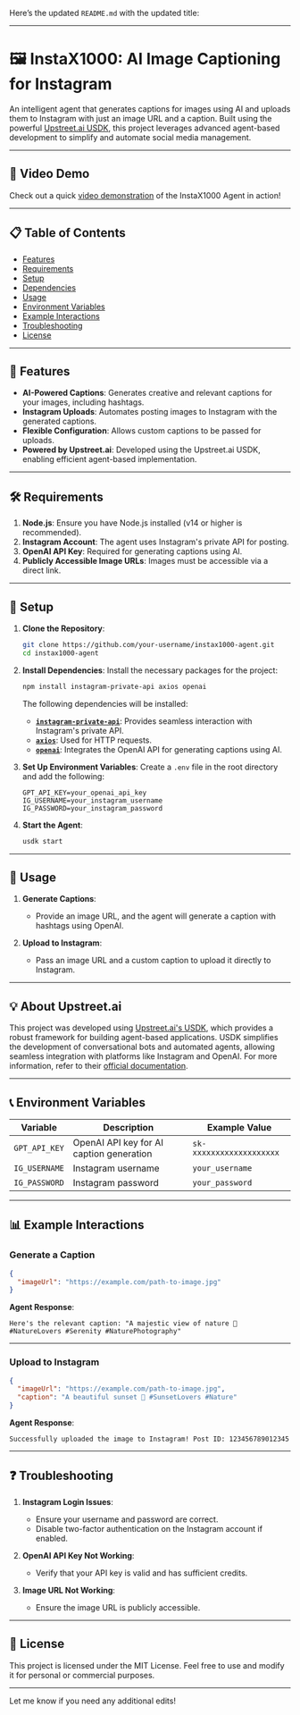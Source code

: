 Here’s the updated `README.md` with the updated title:

---

# 🖼️ InstaX1000: AI Image Captioning for Instagram

An intelligent agent that generates captions for images using AI and uploads them to Instagram with just an image URL and a caption. Built using the powerful [Upstreet.ai USDK](https://docs.upstreet.ai/), this project leverages advanced agent-based development to simplify and automate social media management.

---

## 🎥 Video Demo

Check out a quick [video demonstration](https://www.loom.com/share/6d7bc7ee0be94b91b49f5d0e2b3141db) of the InstaX1000 Agent in action!

---

## 📋 Table of Contents

- [Features](#features)
- [Requirements](#requirements)
- [Setup](#setup)
- [Dependencies](#dependencies)
- [Usage](#usage)
- [Environment Variables](#environment-variables)
- [Example Interactions](#example-interactions)
- [Troubleshooting](#troubleshooting)
- [License](#license)

---

## 🚀 Features

- **AI-Powered Captions**: Generates creative and relevant captions for your images, including hashtags.
- **Instagram Uploads**: Automates posting images to Instagram with the generated captions.
- **Flexible Configuration**: Allows custom captions to be passed for uploads.
- **Powered by Upstreet.ai**: Developed using the Upstreet.ai USDK, enabling efficient agent-based implementation.

---

## 🛠️ Requirements

1. **Node.js**: Ensure you have Node.js installed (v14 or higher is recommended).
2. **Instagram Account**: The agent uses Instagram's private API for posting.
3. **OpenAI API Key**: Required for generating captions using AI.
4. **Publicly Accessible Image URLs**: Images must be accessible via a direct link.

---

## 🔧 Setup

1. **Clone the Repository**:
   ```bash
   git clone https://github.com/your-username/instax1000-agent.git
   cd instax1000-agent
   ```

2. **Install Dependencies**:
   Install the necessary packages for the project:
   ```bash
   npm install instagram-private-api axios openai
   ```
   The following dependencies will be installed:
   - **[`instagram-private-api`](https://www.npmjs.com/package/instagram-private-api)**: Provides seamless interaction with Instagram's private API.
   - **[`axios`](https://www.npmjs.com/package/axios)**: Used for HTTP requests.
   - **[`openai`](https://www.npmjs.com/package/openai)**: Integrates the OpenAI API for generating captions using AI.

3. **Set Up Environment Variables**:
   Create a `.env` file in the root directory and add the following:
   ```env
   GPT_API_KEY=your_openai_api_key
   IG_USERNAME=your_instagram_username
   IG_PASSWORD=your_instagram_password
   ```

4. **Start the Agent**:
   ```bash
   usdk start
   ```

---

## 📖 Usage

1. **Generate Captions**:
   - Provide an image URL, and the agent will generate a caption with hashtags using OpenAI.

2. **Upload to Instagram**:
   - Pass an image URL and a custom caption to upload it directly to Instagram.

---

## 💡 About Upstreet.ai

This project was developed using [Upstreet.ai's USDK](https://docs.upstreet.ai/), which provides a robust framework for building agent-based applications. USDK simplifies the development of conversational bots and automated agents, allowing seamless integration with platforms like Instagram and OpenAI. For more information, refer to their [official documentation](https://docs.upstreet.ai/).

---

## 📞 Environment Variables

| Variable           | Description                               | Example Value             |
|--------------------|-------------------------------------------|---------------------------|
| `GPT_API_KEY`      | OpenAI API key for AI caption generation | `sk-xxxxxxxxxxxxxxxxxxx` |
| `IG_USERNAME`      | Instagram username                       | `your_username`           |
| `IG_PASSWORD`      | Instagram password                       | `your_password`           |

---

## 📊 Example Interactions

### Generate a Caption
```json
{
  "imageUrl": "https://example.com/path-to-image.jpg"
}
```

**Agent Response**:
```
Here's the relevant caption: "A majestic view of nature 🌿 #NatureLovers #Serenity #NaturePhotography"
```

---

### Upload to Instagram
```json
{
  "imageUrl": "https://example.com/path-to-image.jpg",
  "caption": "A beautiful sunset 🌇 #SunsetLovers #Nature"
}
```

**Agent Response**:
```
Successfully uploaded the image to Instagram! Post ID: 123456789012345
```

---

## ❓ Troubleshooting

1. **Instagram Login Issues**:
   - Ensure your username and password are correct.
   - Disable two-factor authentication on the Instagram account if enabled.

2. **OpenAI API Key Not Working**:
   - Verify that your API key is valid and has sufficient credits.

3. **Image URL Not Working**:
   - Ensure the image URL is publicly accessible.

---

## 📜 License

This project is licensed under the MIT License. Feel free to use and modify it for personal or commercial purposes.

---

Let me know if you need any additional edits!